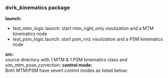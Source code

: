 ### dvrk_kinematics package

**launch:**  
 - test\_mtm\_logic.launch: start mtm\_right\_only visulization and a MTM kinematics node  
 - test\_psm\_logic.launch: start psm\_rviz visulization and a PSM kinematics node  
   
**src:**    
source directory with 1 MTM & 1 PSM kinematics class and sim_mtm_pose_correction: 
**control mode:**  
Both MTM/PSM have severl control modes as listed below:

